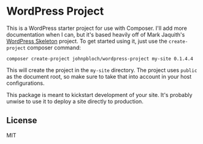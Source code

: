 # WordPress Project

This is a WordPress starter project for use with Composer. I'll add more documentation when I can, but it's based heavily off of Mark Jaquith's [WordPress Skeleton](https://github.com/markjaquith/WordPress-Skeleton) project. To get started using it, just use the `create-project` composer command:

```
composer create-project johnpbloch/wordpress-project my-site 0.1.4.4
```

This will create the project in the `my-site` directory. The project uses `public` as the document root, so make sure to take that into account in your host configurations.

This package is meant to kickstart development of your site. It's probably unwise to use it to deploy a site directly to production.

## License

MIT
